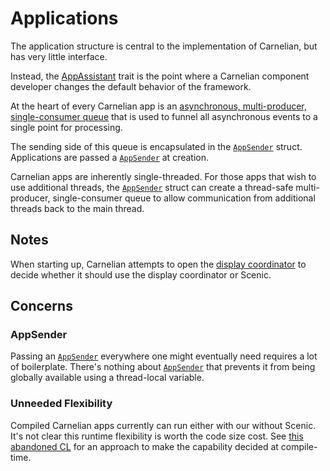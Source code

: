 # Applications

The application structure is central to the implementation of Carnelian, but has very little
interface.

Instead, the
[AppAssistant](https://fuchsia-docs.firebaseapp.com/rust/carnelian/app/trait.AppAssistant.html)
trait is the point where a Carnelian component developer changes the default behavior of the
framework.

At the heart of every Carnelian app is an [asynchronous, multi-producer, single-consumer
queue](https://docs.rs/futures/latest/futures/channel/mpsc/index.html) that is used to funnel all
asynchronous events to a single point for processing.

The sending side of this queue is encapsulated in the [`AppSender`][1] struct. Applications are
passed a [`AppSender`][1] at creation.

Carnelian apps are inherently single-threaded. For those apps that wish to use additional threads,
the [`AppSender`][1] struct can create a thread-safe multi-producer, single-consumer queue to allow
communication from additional threads back to the main thread.

## Notes

When starting up, Carnelian attempts to open the [display
coordinator](./glossary.md#display-coordinator) to decide whether it should use the display
coordinator or Scenic.

## Concerns

### AppSender

Passing an [`AppSender`][1] everywhere one might eventually need requires a lot of boilerplate.
There's nothing about [`AppSender`][1] that prevents it from being globally available using a
thread-local variable.

### Unneeded Flexibility

Compiled Carnelian apps currently can run either with our without Scenic. It's not clear this
runtime flexibility is worth the code size cost. See
[this abandoned CL](https://fuchsia-review.googlesource.com/c/fuchsia/+/577065)
for an approach to make the capability decided at compile-time.

[1]: https://fuchsia-docs.firebaseapp.com/rust/carnelian/app/struct.AppSender.html
